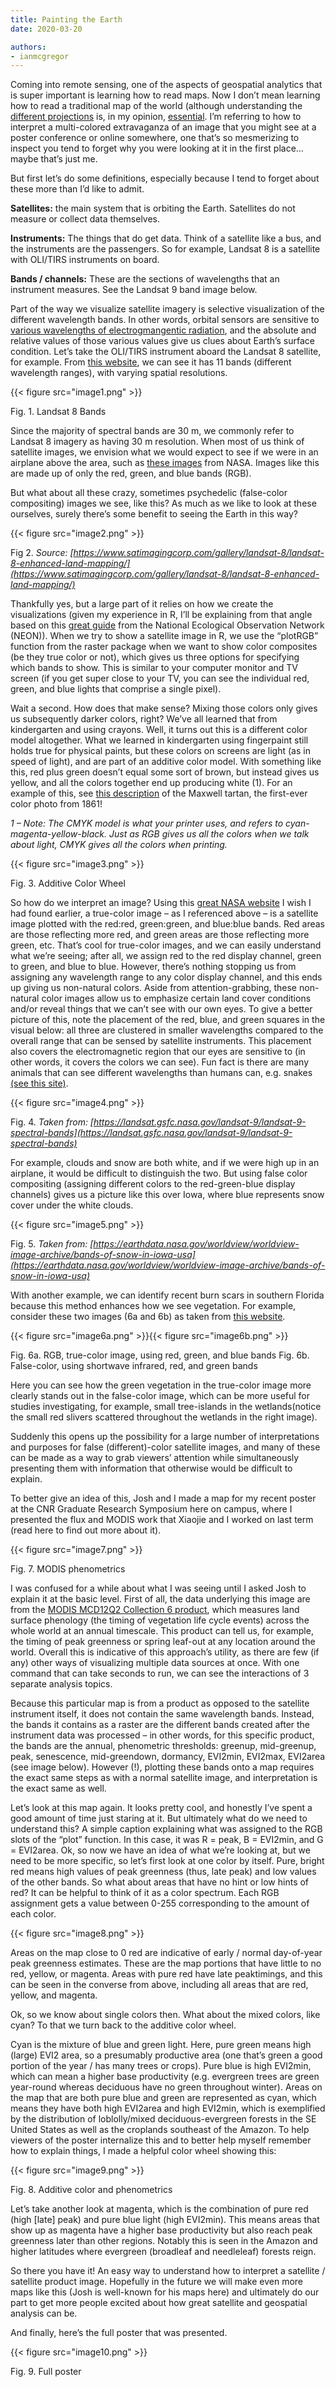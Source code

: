 ```yaml
---
title: Painting the Earth
date: 2020-03-20

authors:
- ianmcgregor
---
```


Coming into remote sensing, one of the aspects of geospatial analytics that is super important is learning how to read maps. Now I don’t mean learning how to read a traditional map of the world (although understanding the [different projections](https://en.wikipedia.org/wiki/List_of_map_projections) is, in my opinion, [essential](https://xkcd.com/977/). I’m referring to how to interpret a multi-colored extravaganza of an image that you might see at a poster conference or online somewhere, one that’s so mesmerizing to inspect you tend to forget why you were looking at it in the first place…maybe that’s just me.

But first let’s do some definitions, especially because I tend to forget about these more than I’d like to admit.

**Satellites:** the main system that is orbiting the Earth. Satellites do not measure or collect data themselves.

**Instruments:** The things that do get data. Think of a satellite like a bus, and the instruments are the passengers. So for example, Landsat 8 is a satellite with OLI/TIRS instruments on board.

**Bands / channels:** These are the sections of wavelengths that an instrument measures. See the Landsat 9 band image below.

Part of the way we visualize satellite imagery is selective visualization of the different wavelength bands. In other words, orbital sensors are sensitive to [various wavelengths of electrogmangentic radiation](https://science.nasa.gov/ems), and the absolute and relative values of those various values give us clues about Earth’s surface condition. Let’s take the OLI/TIRS instrument aboard the Landsat 8 satellite, for example. From [this website](https://gisgeography.com/landsat-8-bands-combinations/), we can see it has 11 bands (different wavelength ranges), with varying spatial resolutions.

{{< figure src="image1.png" >}}

Fig. 1. Landsat 8 Bands

Since the majority of spectral bands are 30 m, we commonly refer to Landsat 8 imagery as having 30 m resolution. When most of us think of satellite images, we envision what we would expect to see if we were in an airplane above the area, such as [these images](https://landsat.visibleearth.nasa.gov/) from NASA. Images like this are made up of only the red, green, and blue bands (RGB).

But what about all these crazy, sometimes psychedelic (false-color compositing) images we see, like this? As much as we like to look at these ourselves, surely there’s some benefit to seeing the Earth in this way?

{{< figure src="image2.png" >}}

Fig 2. *Source: [https://www.satimagingcorp.com/gallery/landsat-8/landsat-8-enhanced-land-mapping/](https://www.satimagingcorp.com/gallery/landsat-8/landsat-8-enhanced-land-mapping/)*

Thankfully yes, but a large part of it relies on how we create the visualizations (given my experience in R, I’ll be explaining from that angle based on this [great guide](https://www.neonscience.org/resources/learning-hub/tutorials/dc-multiband-rasters-r) from the National Ecological Observation Network (NEON)). When we try to show a satellite image in R, we use the “plotRGB” function from the raster package when we want to show color composites (be they true color or not), which gives us three options for specifying which bands to show. This is similar to your computer monitor and TV screen (if you get super close to your TV, you can see the individual red, green, and blue lights that comprise a single pixel). 

Wait a second. How does that make sense? Mixing those colors only gives us subsequently darker colors, right? We’ve all learned that from kindergarten and using crayons. Well, it turns out this is a different color model altogether. What we learned in kindergarten using fingerpaint still holds true for physical paints, but these colors on screens are light (as in speed of light), and are part of an additive color model. With something like this, red plus green doesn’t equal some sort of brown, but instead gives us yellow, and all the colors together end up producing white (1). For an example of this, see [this description](http://www.clerkmaxwellfoundation.org/html/first_colour_photographic_image.html) of the Maxwell tartan, the first-ever color photo from 1861!

*1 – Note: The CMYK model is what your printer uses, and refers to cyan-magenta-yellow-black. Just as RGB gives us all the colors when we talk about light, CMYK gives all the colors when printing.*

{{< figure src="image3.png" >}}

Fig. 3. Additive Color Wheel

So how do we interpret an image? Using this [great NASA website](https://earthobservatory.nasa.gov/features/ColorImage/page2.php) I wish I had found earlier, a true-color image – as I referenced above – is a satellite image plotted with the red:red, green:green, and blue:blue bands. Red areas are those reflecting more red, and green areas are those reflecting more green, etc. That’s cool for true-color images, and we can easily understand what we’re seeing; after all, we assign red to the red display channel, green to green, and blue to blue. However, there’s nothing stopping us from assigning any wavelength range to any color display channel, and this ends up giving us non-natural colors. Aside from attention-grabbing, these non-natural color images allow us to emphasize certain land cover conditions and/or reveal things that we can’t see with our own eyes. To give a better picture of this, note the placement of the red, blue, and green squares in the visual below: all three are clustered in smaller wavelengths compared to the overall range that can be sensed by satellite instruments. This placement also covers the electromagnetic region that our eyes are sensitive to (in other words, it covers the colors we can see). Fun fact is there are many animals that can see different wavelengths than humans can, e.g. snakes [(see this site)](https://askabiologist.asu.edu/colors-animals-see).

{{< figure src="image4.png" >}}

Fig. 4. *Taken from: [https://landsat.gsfc.nasa.gov/landsat-9/landsat-9-spectral-bands](https://landsat.gsfc.nasa.gov/landsat-9/landsat-9-spectral-bands)*

For example, clouds and snow are both white, and if we were high up in an airplane, it would be difficult to distinguish the two. But using false color compositing (assigning different colors to the red-green-blue display channels) gives us a picture like this over Iowa, where blue represents snow cover under the white clouds.

{{< figure src="image5.png" >}}

Fig. 5. *Taken from: [https://earthdata.nasa.gov/worldview/worldview-image-archive/bands-of-snow-in-iowa-usa](https://earthdata.nasa.gov/worldview/worldview-image-archive/bands-of-snow-in-iowa-usa)*

With another example, we can identify recent burn scars in southern Florida because this method enhances how we see vegetation. For example, consider these two images (6a and 6b) as taken from [this website](https://earthobservatory.nasa.gov/features/FalseColor/page3.php).

{{< figure src="image6a.png" >}}{{< figure src="image6b.png" >}}

Fig. 6a. RGB, true-color image, using red, green, and blue bands
Fig. 6b. False-color, using shortwave infrared, red, and green bands

Here you can see how the green vegetation in the true-color image more clearly stands out in the false-color image, which can be more useful for studies investigating, for example, small tree-islands in the wetlands(notice the small red slivers scattered throughout the wetlands in the right image). 

Suddenly this opens up the possibility for a large number of interpretations and purposes for false (different)-color satellite images, and many of these can be made as a way to grab viewers’ attention while simultaneously presenting them with information that otherwise would be difficult to explain.

To better give an idea of this, Josh and I made a map for my recent poster at the CNR Graduate Research Symposium here on campus, where I presented the flux and MODIS work that Xiaojie and I worked on last term (read here to find out more about it).

{{< figure src="image7.png" >}}

Fig. 7. MODIS phenometrics

I was confused for a while about what I was seeing until I asked Josh to explain it at the basic level. First of all, the data underlying this image are from the [MODIS MCD12Q2 Collection 6 product](https://lpdaac.usgs.gov/products/mcd12q2v006/), which measures land surface phenology (the timing of vegetation life cycle events) across the whole world at an annual timescale. This product can tell us, for example, the timing of peak greenness or spring leaf-out at any location around the world. Overall this is indicative of this approach’s utility, as there are few (if any) other ways of visualizing multiple data sources at once. With one command that can take seconds to run, we can see the interactions of 3 separate analysis topics.

Because this particular map is from a product as opposed to the satellite instrument itself, it does not contain the same wavelength bands. Instead, the bands it contains as a raster are the different bands created after the instrument data was processed – in other words, for this specific product, the bands are the annual, phenometric thresholds: greenup, mid-greenup, peak, senescence, mid-greendown, dormancy, EVI2min, EVI2max, EVI2area (see image below). However (!), plotting these bands onto a map requires the exact same steps as with a normal satellite image, and interpretation is the exact same as well.

Let’s look at this map again. It looks pretty cool, and honestly I’ve spent a good amount of time just staring at it. But ultimately what do we need to understand this? A simple caption explaining what was assigned to the RGB slots of the “plot” function. In this case, it was R = peak, B = EVI2min, and G = EVI2area. Ok, so now we have an idea of what we’re looking at, but we need to be more specific, so let’s first look at one color by itself. Pure, bright red means high values of peak greenness (thus, late peak) and low values of the other bands. So what about areas that have no hint or low hints of red? It can be helpful to think of it as a color spectrum. Each RGB assignment gets a value between 0-255 corresponding to the amount of each color.

{{< figure src="image8.png" >}}

Areas on the map close to 0 red are indicative of early / normal day-of-year peak greenness estimates. These are the map portions that have little to no red, yellow, or magenta. Areas with pure red have late peaktimings, and this can be seen in the converse from above, including all areas that are red, yellow, and magenta.

Ok, so we know about single colors then. What about the mixed colors, like cyan? To that we turn back to the additive color wheel.

Cyan is the mixture of blue and green light. Here, pure green means high (large) EVI2 area, so a presumably productive area (one that’s green a good portion of the year / has many trees or crops). Pure blue is high EVI2min, which can mean a higher base productivity (e.g. evergreen trees are green year-round whereas deciduous have no green throughout winter). Areas on the map that are both pure blue and green are represented as cyan, which means they have both high EVI2area and high EVI2min, which is exemplified by the distribution of loblolly/mixed deciduous-evergreen forests in the SE United States as well as the croplands southeast of the Amazon. To help viewers of the poster internalize this and to better help myself remember how to explain things, I made a helpful color wheel showing this:

{{< figure src="image9.png" >}}

Fig. 8. Additive color and phenometrics

Let’s take another look at magenta, which is the combination of pure red (high [late] peak) and pure blue light (high EVI2min). This means areas that show up as magenta have a higher base productivity but also reach peak greenness later than other regions. Notably this is seen in the Amazon and higher latitudes where evergreen (broadleaf and needleleaf) forests reign.

So there you have it! An easy way to understand how to interpret a satellite / satellite product image. Hopefully in the future we will make even more maps like this (Josh is well-known for his maps here) and ultimately do our part to get more people excited about how great satellite and geospatial analysis can be.

And finally, here’s the full poster that was presented.

{{< figure src="image10.png" >}}

Fig. 9. Full poster


